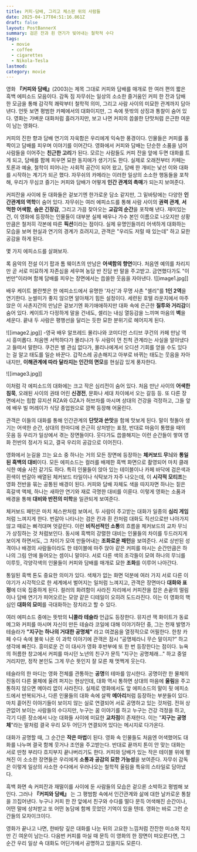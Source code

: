 ```yaml
---
title: 커피·담배, 그리고 체스판 위의 사람들
date: 2025-04-17T04:51:16.861Z
draft: false
layout: PostBannerX
summary: 검은 잔과 흰 연기가 빚어내는 철학적 수다
tags:
  - movie
  - coffee
  - cigarettes
  - Nikola-Tesla
lastmod: 
category: movie
---
```

영화 **『커피와 담배』**(2003)는 제목 그대로 커피와 담배를 매개로 한 여러 편의 짧은 흑백 에피소드 모음이다. 감독 짐 자무쉬는 일상의 소소한 즐거움인 커피 한 잔과 담배 한 모금을 통해 감각적 쾌락부터 철학적 의미, 그리고 사람 사이의 미묘한 관계까지 담아낸다. 언뜻 보면 평범한 카페에서의 대화이지만, 그 속에 뜻밖의 상징과 통찰이 숨어 있다. 영화는 가벼운 대화처럼 흘러가지만, 보고 나면 커피의 씁쓸한 단맛처럼 은근한 여운이 남는 영화다.

커피의 진한 향과 담배 연기의 자욱함은 우리에게 익숙한 풍경이다. 인물들은 커피를 홀짝이고 담배를 피우며 이야기를 이어간다. 영화에서 커피와 담배는 단순한 소품을 넘어 사람들을 이어주는 **친근한 고리**가 된다. 모르는 사람들도 커피 잔을 앞에 두면 대화를 트게 되고, 담배를 함께 피우면 묘한 동지애가 생기기도 한다. 실제로 오래전부터 카페는 토론과 예술, 철학이 피어나는 사회적 공간이 되어 왔고, 담배 한 개비는 낯선 이와 대화를 시작하는 계기가 되곤 했다. 자무쉬의 카메라는 이러한 일상의 소소한 행동들을 포착해, 우리가 무심코 즐기는 커피와 담배가 어떻게 **인간 관계의 촉매**가 되는지 보여준다.

커피잔을 사이에 둔 대화들은 겉보기엔 한가로운 담소 같지만, 그 밑바탕에는 다양한 **인간관계의 역학**이 숨어 있다. 자무쉬는 여러 에피소드를 통해 사람 사이의 **권력 관계**, **서먹한 어색함**, **숨은 긴장감**, 그리고 가끔 찾아오는 **교감의 순간**을 포착해 낸다. 재미있는 건, 이 영화에 등장하는 인물들이 대부분 실제 배우나 가수 본인 이름으로 나오지만 상황만큼은 철저히 각본에 따른 **픽션**이라는 점이다. 실제 유명인들끼리 어색하게 대화하는 모습을 보며 현실과 연기의 경계가 흐려지고, 관객은 "우리도 저럴 때 있는데" 하고 묘한 공감을 하게 된다. 

몇 가지 에피소드를 살펴보자.

록 음악의 전설 이기 팝과 톰 웨이츠의 만남은 **어색함의 향연**이다. 처음엔 예의를 차리지만 곧 서로 미묘하게 자존심을 세우며 농담 반 진담 반 말을 주고받고. 금연했다가도 "이번만"이라며 함께 담배를 피우는 장면에서는 씁쓸한 웃음을 자아낸다.
![[image1.jpg]]

배우 케이트 블란쳇은 한 에피소드에서 유명한 '자신'과 무명 사촌 "셸리"를 **1인 2역**을 연기한다. 눈썰미가 좋지 않으면 알아채기 힘든 설정이다. 세련된 호텔 라운지에서 마주 앉은 이 사촌지간의 만남은 겉보기엔 화기애애하지만 대화 속에 은근한 **질투와 거리감**이 숨어 있다. 케이트가 다정하게 말을 건네도, 셸리는 내심 열등감을 느끼며 마음의 **벽**을 세운다. 끝내 두 사람은 평행선을 달리는 듯한 묘한 분위기로 헤어지게 된다.

![[image2.jpg]]
-영국 배우 알프레드 몰리나와 코미디언 스티브 쿠건의 카페 만남 역시 흥미롭다. 처음엔 서먹하다가 몰리나가 두 사람이 먼 친척 관계라는 사실을 알아냈다고 들떠서 말한다. 쿠건은 별 관심 없다가, 몰리나에게서 오디션 기회를 얻을 수도 있다는 걸 알고 태도를 일순 바꾼다. 갑작스레 공손해지고 아부로 바뀌는 태도는 웃음을 자아내지만, **이해관계에 따라 달라지는 인간의 면모**를 현실감 있게 풍자한다.

![[image3.jpg]]

이처럼 각 에피소드의 대화에는 크고 작은 심리전이 숨어 있다. 처음 만난 사이의 **어색한 침묵**, 오래된 사이의 권태 어린 **신경전**, 문화나 세대 차이에서 오는 갈등 등. 또 다른 장면에서는 힙합 뮤지션 RZA와 GZA가 허브차를 마시며 상대의 건강을 걱정하고, 그들 앞에 배우 빌 머레이가 식당 종업원으로 깜짝 등장해 어울린다. 

관객은 이들의 대화를 통해 인간관계의 **단맛과 쓴맛**을 함께 맛보게 된다. 말이 헛돌아 생기는 어색한 순간, 상대의 한마디에 은근히 상처받는 표정, 반대로 마음이 통했을 때의 웃음 등 우리가 일상에서 겪는 장면들이다. 웃다가도 씁쓸해지는 이런 순간들이 쌓여 영화 전반의 정서가 되고, 결국 우리의 공감으로 이어진다.

영화에서 눈길을 끄는 요소 중 하나는 거의 모든 장면에 등장하는 **체커보드 무늬**와 **통일된 흑백의 대비**이다. 모든 에피소드는 컬러를 배제한 흑백 화면으로 촬영되어 마치 클래식한 예술 사진 같기도 하다. 특히 인물들이 앉아 있는 테이블이나 카페 바닥에 검은색과 흰색이 번갈아 배열된 체커보드 타일이나 식탁보가 자주 나오는데, 이 **시각적 모티프**는 영화 전반을 묶는 공통된 배경이 된다. 커피와 담배 자체도 색을 따지자면 하나는 짙은 흑갈색 액체, 하나는 새하얀 연기와 재로 극명한 대비를 이룬다. 이렇게 영화는 소품과 배경을 통해 **대비와 반전의 미학**을 일관되게 보여준다. 

체커보드 패턴은 마치 체스판처럼 보여서, 두 사람이 주고받는 대화가 일종의 **심리 게임**처럼 느껴지게 한다. 번갈아 나타나는 검은 칸과 흰 칸처럼 대화도 직선으로만 나아가지 않고 때로는 삐걱대며 엇갈린다. 이런 **비직선적인 소통**의 흐름을 체커보드의 교차 무늬가 상징하는 것 처럼보인다. 동시에 흑백의 강렬한 대비는 인물들의 차이를 두드러지게 보이게 하면서도, 그 차이가 모여 만들어내는 **조화로운 패턴**을 보여준다. 서로 상반된 성격이나 배경의 사람들이라도 한 테이블에 마주 앉아 같은 커피를 마시는 순간만큼은 하나의 그림 안에 들어오는 셈이니 말이다. 서로 다른 색의 조각들이 모여 하나의 무늬를 이루듯, 각양각색의 인물들이 커피와 담배를 매개로 묘한 **조화**를 이루어 나아간다.

통일된 흑백 톤도 중요한 의미가 있다. 색채가 없는 화면 덕분에 여러 가지 서로 다른 이야기가 시각적으로 한 세계에서 벌어지는 일처럼 느껴지고, 관객은 장면마다 **대화와 표정**에 더욱 집중하게 된다. 컬러의 화려함이 사라진 자리에서 커피잔을 잡은 손끝의 떨림이나 담배 연기가 피어오르는 모양 같은 디테일이 오히려 도드라진다. 이는 이 영화의 핵심인 **대화의 묘미**를 극대화하는 장치라고 할 수 있다.

여러 에피소드 중에는 뜻밖의 **니콜라 테슬라** 언급도 등장한다. 뮤지션 잭 화이트가 동료 메그와 커피를 마시며 자신이 만든 테슬라 코일에 대해 이야기하던 중, 그는 천재 발명가 테슬라가 **"지구는 하나의 거대한 공명체"** 라고 여겼음을 열정적으로 어필한다. 한창 카페 수다 속에 불쑥 나온 이 과학 이야기에 관객은 잠시 “공명체라니 무슨 말이지?” 하고 생각에 빠진다. 흥미로운 건 이 대사가 영화 후반부에 또 한 번 등장한다는 점이다. 뉴욕의 허름한 창고에서 커피를 마시던 노년의 친구가 문득 "지구는 공명체래..." 하고 중얼거리지만, 정작 본인도 그게 무슨 뜻인지 잘 모른 채 멋쩍게 웃는다.

테슬라의 한 마디는 영화 전체를 관통하는 **공명**의 테마를 암시한다. 공명이란 한 물체의 진동이 다른 물체에 울려 퍼지는 현상인데, 대화 역시 통하면 상대의 마음에 **울림**을 주고 통하지 않으면 메아리 없이 사라진다. 실제로 영화에서도 앞 에피소드의 말이 뒷 에피소드에서 반복되거나, 다른 인물들의 대화 속에 살짝 **메아리**처럼 등장하는 부분들이 있다. 마치 흩어진 이야기들이 보이지 않는 실로 연결되어 서로 공명하고 있는 것처럼. 전혀 상관없어 보이는 사람들의 수다지만,  누구는 꿈 이야기를 하고 누구는 건강 걱정을 하고, 각기 다른 장소에서 나눈 대화들 사이에 미묘한 **교차점**이 존재한다. 이는 "**지구는 공명체**"라는 말처럼 결국 우리 모두 어딘가 연결되어 있다는 메시지로 다가온다.

대화가 공명할 때, 그 순간은 **작은 마법**이 된다. 영화 속 인물들도 처음엔 어색했어도 대화를 나누며 결국 함께 웃거나 조언을 주고받는다. 반대로 끝까지 톤이 안 맞는 대화는 서로 딴청 부리다 흐지부지 끝나버리기도 한다. 커피와 담배가 있는 작은 테이블 위에 펼쳐진 이 소소한 장면들은 우리에게 **소통과 공감의 묘한 가능성**을 보여준다. 자무쉬 감독은 이렇게 일상의 사소한 수다에서 우러나오는 철학적 울림을 특유의 스타일로 담아냈다.

흑백 화면 속 커피잔과 재떨이를 사이에 둔 사람들의 모습은 겉으론 소박하고 평범해 보인다. 그러나 **『커피와 담배』** 는 그 평범함 속에서 인간관계와 삶에 대한 날카로운 통찰을 끄집어낸다. 누구나 커피 한 잔 앞에서 친구와 수다를 떨다 문득 어색해진 순간이나, 어떤 말에 상처받고 또 어떤 농담에 함께 웃었던 기억이 있을 텐데. 영화는 바로 그런 순간들의 모자이크이다.

영화가 끝나고 나면, 한바탕 깊은 대화를 나눈 뒤의 고요한 느낌처럼 잔잔한 미소와 작지만 긴 여운이 남는다. 다음번 커피를 마실 때 문득 이 영화의 한 장면이 떠오른다면, 그 순간 우리 일상 속 대화도 어딘가에서 공명하고 있을지도 모른다.